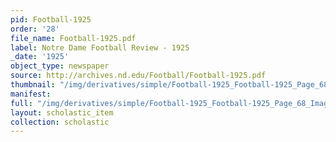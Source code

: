 ```yaml
---
pid: Football-1925
order: '28'
file_name: Football-1925.pdf
label: Notre Dame Football Review - 1925
_date: '1925'
object_type: newspaper
source: http://archives.nd.edu/Football/Football-1925.pdf
thumbnail: "/img/derivatives/simple/Football-1925_Football-1925_Page_68_Image_0001/thumbnail.jpg"
manifest:
full: "/img/derivatives/simple/Football-1925_Football-1925_Page_68_Image_0001/fullwidth.jpg"
layout: scholastic_item
collection: scholastic
---
```


